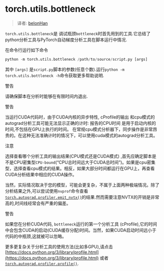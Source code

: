 
# torch.utils.bottleneck
> 译者:  [belonHan](https://github.com/belonHan)

`torch.utils.bottleneck`是 调试瓶颈`bottleneck`时首先用到的工具.它总结了python分析工具与PyTorch自动梯度分析工具在脚本运行中情况.

在命令行运行如下命令

```py
python -m torch.utils.bottleneck /path/to/source/script.py [args]

```

其中 `[args]` 是`script.py`脚本的参数(任意个数).运行`python -m torch.utils.bottleneck -h`命令获取更多帮助说明.

警告

请确保脚本在分析时能够在有限时间内退出.

警告

当运行CUDA代码时，由于CUDA内核的异步特性, cProfile的输出 和cpu模式的autograd分析工具可能无法显示正确的计时: 报告的CPU时间 是用于启动内核的时间,不包括在GPU上执行的时间。 在常规cpu模式分析器下，同步操作是非常昂贵的。在这种无法准确计时的情况下，可以使用cuda模式的autograd分析工具。

注意

选择查看哪个分析工具的输出结果(CPU模式还是CUDA模式) ,首先应确定脚本是不是CPU密集型`CPU-bound`(“CPU总时间远大于CUDA总时间”)。如果是cpu密集型，选择查看cpu模式的结果。相反，如果大部分时间都运行在GPU上，再查看CUDA分析结果中相应的CUDA操作。

当然，实际情况取决于您的模型，可能会更复杂，不属于上面两种极端情况。除了分析结果之外,可以尝试使用`nvprof`命令查看[`torch.autograd.profiler.emit_nvtx()`](autograd.html#torch.autograd.profiler.emit_nvtx "torch.autograd.profiler.emit_nvtx")的结果.然而需要注意NVTX的开销是非常高的,时间线经常会有严重的偏差。


警告

如果您在分析CUDA代码, `bottleneck`运行的第一个分析工具 (cProfile),它的时间中会包含CUDA的启动(CUDA缓存分配)时间。当然，如果CUDA启动时间远小于代码的中瓶颈,这就被可以忽略。

更多更复杂关于分析工具的使用方法(比如多GPU),请点击[https://docs.python.org/3/library/profile.html](https://docs.python.org/3/library/profile.html) 或者 [`torch.autograd.profiler.profile()`](autograd.html#torch.autograd.profiler.profile "torch.autograd.profiler.profile").


